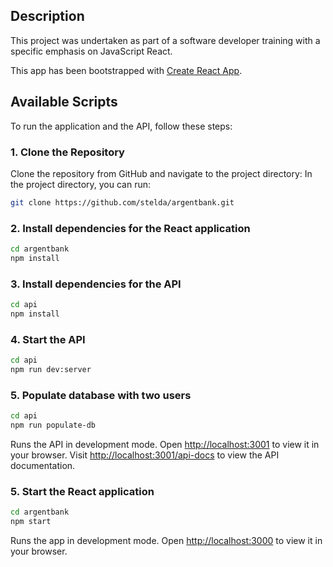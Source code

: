 ## Description

This project was undertaken as part of a software developer training with a specific emphasis on JavaScript React.

This app has been bootstrapped with [Create React App](https://github.com/facebook/create-react-app).

## Available Scripts

To run the application and the API, follow these steps:

### 1. Clone the Repository

Clone the repository from GitHub and navigate to the project directory:
In the project directory, you can run:

```bash
git clone https://github.com/stelda/argentbank.git
```

### 2. Install dependencies for the React application

```bash
cd argentbank
npm install
```

### 3. Install dependencies for the API

```bash
cd api
npm install
```

### 4. Start the API

```bash
cd api
npm run dev:server
```

### 5. Populate database with two users

```bash
cd api
npm run populate-db
```

Runs the API in development mode.
Open [http://localhost:3001](http://localhost:3001) to view it in your browser.
Visit [http://localhost:3001/api-docs](http://localhost:3001/api-docs) to view the API documentation.


### 5. Start the React application

```bash
cd argentbank
npm start
```

Runs the app in development mode.
Open [http://localhost:3000](http://localhost:3000) to view it in your browser.